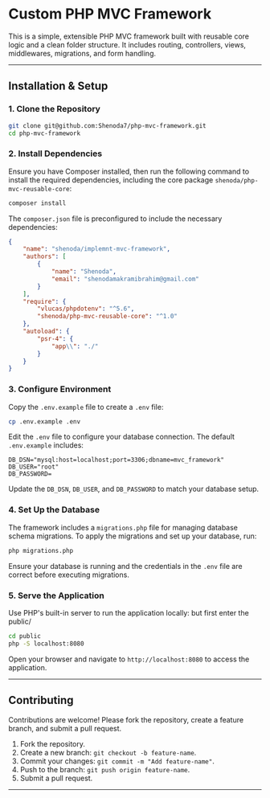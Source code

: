 # Custom PHP MVC Framework

This is a simple, extensible PHP MVC framework built with reusable core logic and a clean folder structure. It includes routing, controllers, views, middlewares, migrations, and form handling.

---

## Installation & Setup

### 1. **Clone the Repository**

```bash
git clone git@github.com:Shenoda7/php-mvc-framework.git
cd php-mvc-framework
```

### 2. **Install Dependencies**

Ensure you have Composer installed, then run the following command to install the required dependencies, including the core package `shenoda/php-mvc-reusable-core`:

```bash
composer install
```

The `composer.json` file is preconfigured to include the necessary dependencies:

```json
{
    "name": "shenoda/implemnt-mvc-framework",
    "authors": [
        {
            "name": "Shenoda",
            "email": "shenodamakramibrahim@gmail.com"
        }
    ],
    "require": {
        "vlucas/phpdotenv": "^5.6",
        "shenoda/php-mvc-reusable-core": "^1.0"
    },
    "autoload": {
        "psr-4": {
            "app\\": "./"
        }
    }
}
```

### 3. **Configure Environment**

Copy the `.env.example` file to create a `.env` file:

```bash
cp .env.example .env
```

Edit the `.env` file to configure your database connection. The default `.env.example` includes:

```
DB_DSN="mysql:host=localhost;port=3306;dbname=mvc_framework"
DB_USER="root"
DB_PASSWORD=
```

Update the `DB_DSN`, `DB_USER`, and `DB_PASSWORD` to match your database setup.

### 4. **Set Up the Database**

The framework includes a `migrations.php` file for managing database schema migrations. To apply the migrations and set up your database, run:

```bash
php migrations.php
```

Ensure your database is running and the credentials in the `.env` file are correct before executing migrations.

### 5. **Serve the Application**

Use PHP's built-in server to run the application locally:
but first enter the public/

```bash
cd public
php -S localhost:8080
```

Open your browser and navigate to `http://localhost:8080` to access the application.

---

## Contributing

Contributions are welcome! Please fork the repository, create a feature branch, and submit a pull request.

1. Fork the repository.
2. Create a new branch: `git checkout -b feature-name`.
3. Commit your changes: `git commit -m "Add feature-name"`.
4. Push to the branch: `git push origin feature-name`.
5. Submit a pull request.

---

